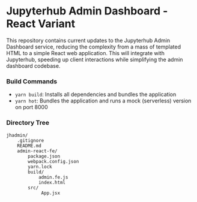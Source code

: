 # Jupyterhub Admin Dashboard - React Variant  
This repository contains current updates to the Jupyterhub Admin Dashboard service, 
reducing the complexity from a mass of templated HTML to a simple React web application.
This will integrate with Jupyterhub, speeding up client interactions while simplifying the 
admin dashboard codebase.  

### Build Commands  
- `yarn build`: Installs all dependencies and bundles the application  
- `yarn hot`: Bundles the application and runs a mock (serverless) version on port 8000  

### Directory Tree 
```
jhadmin/
    .gitignore
    README.md
    admin-react-fe/
        package.json
        webpack.config.json
        yarn.lock
        build/
            admin.fe.js
            index.html    
        src/
             App.jsx    
```
